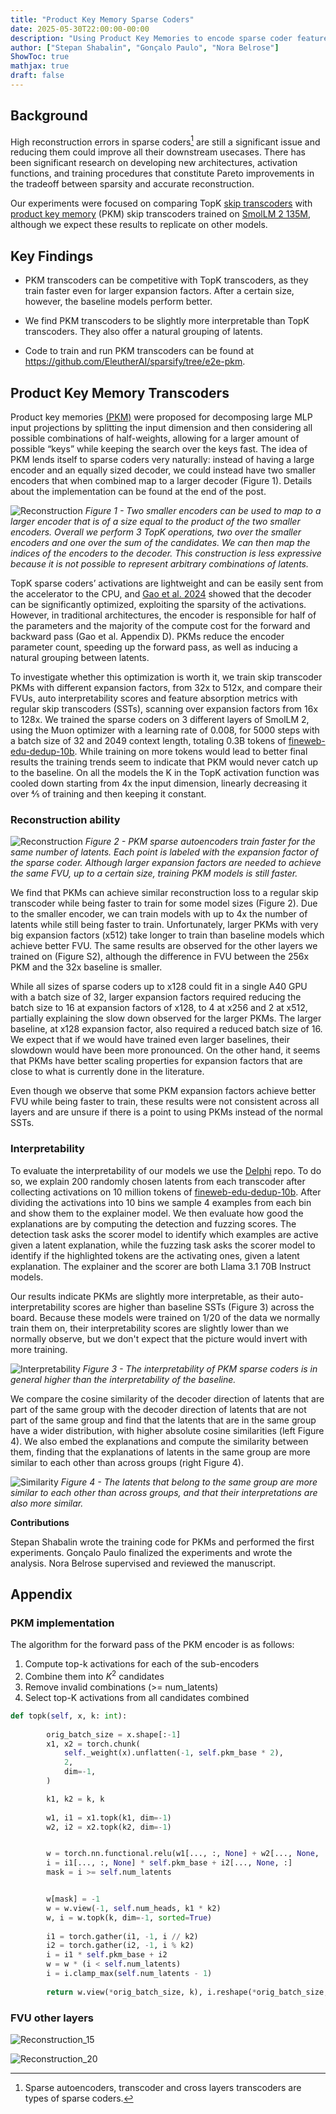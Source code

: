 ```yaml
---
title: "Product Key Memory Sparse Coders"
date: 2025-05-30T22:00:00-00:00
description: "Using Product Key Memories to encode sparse coder features"
author: ["Stepan Shabalin", "Gonçalo Paulo", "Nora Belrose"]
ShowToc: true
mathjax: true
draft: false
---
```



## Background

High reconstruction errors in sparse coders[^1] are still a significant issue and reducing them could improve all their downstream usecases. There has been significant research on developing new architectures, activation functions, and training procedures that constitute Pareto improvements in the tradeoff between sparsity and accurate reconstruction. 

Our experiments were focused on comparing TopK [skip transcoders](https://arxiv.org/abs/2501.18823) with [product key memory](https://arxiv.org/abs/1907.05242) (PKM) skip transcoders trained on [SmolLM 2 135M](https://huggingface.co/HuggingFaceTB/SmolLM2-135M), although we expect these results to replicate on other models.


## Key Findings

- PKM transcoders can be competitive with TopK transcoders, as they train faster even for larger expansion factors. After a certain size, however, the baseline models perform better.

- We find PKM transcoders to be slightly more interpretable than TopK transcoders. They also offer a natural grouping of latents.

- Code to train and run PKM transcoders can be found at <https://github.com/EleutherAI/sparsify/tree/e2e-pkm>. 


[^1]: Sparse autoencoders, transcoder and cross layers transcoders are types of sparse coders.

## Product Key Memory Transcoders

Product key memories [(PKM)](https://arxiv.org/abs/1907.05242) were proposed for decomposing large MLP input projections by splitting the input dimension and then considering all possible combinations of half-weights, allowing for a larger amount of possible “keys” while keeping the search over the keys fast. The idea of PKM lends itself to sparse coders very naturally: instead of having a large encoder and an equally sized decoder, we could instead have two smaller encoders that when combined map to a larger decoder (Figure 1). Details about the implementation can be found at the end of the post.

![Reconstruction](/images/blog/pkm-coders/encoder.png)
_Figure 1 - Two smaller encoders can be used to map to a larger encoder that is of a size equal to the product of the two smaller encoders. Overall we perform 3 TopK operations, two over the smaller encoders and one over the sum of the candidates. We can then map the indices of the encoders to the decoder. This construction is less expressive because it is not possible to represent arbitrary combinations of latents._

TopK sparse coders’ activations are lightweight and can be easily sent from the accelerator to the CPU, and [Gao et al. 2024](https://arxiv.org/abs/2406.04093v1) showed that the decoder can be significantly optimized, exploiting the sparsity of the activations. However, in traditional architectures, the encoder is responsible for half of the parameters and the majority of the compute cost for the forward and backward pass (Gao et al. Appendix D). PKMs reduce the encoder parameter count, speeding up the forward pass, as well as inducing a natural grouping between latents. 

To investigate whether this optimization is worth it, we train skip transcoder PKMs with different expansion factors, from 32x to 512x, and compare their FVUs, auto interpretability scores and feature absorption metrics with regular skip transcoders (SSTs), scanning over expansion factors from 16x to 128x. We trained the sparse coders on 3 different layers of SmolLM 2, using the Muon optimizer with a learning rate of 0.008, for 5000 steps with a batch size of 32 and 2049 context length, totaling 0.3B tokens of [fineweb-edu-dedup-10b](https://huggingface.co/datasets/EleutherAI/fineweb-edu-dedup-10b). While training on more tokens would lead to better final results the training trends seem to indicate that PKM would never catch up to the baseline. On all the models the K in the TopK activation function was cooled down starting from 4x the input dimension, linearly decreasing it over ⅘ of training and then keeping it constant. 


### Reconstruction ability

![Reconstruction](/images/blog/pkm-coders/layer_10.png)
_Figure 2 - PKM sparse autoencoders train faster for the same number of latents. Each point is labeled with the expansion factor of the sparse coder. Although larger expansion factors are needed to achieve the same FVU, up to a certain size, training PKM models is still faster._

We find that PKMs can achieve similar reconstruction loss to a regular skip transcoder while being faster to train for some model sizes (Figure 2). Due to the smaller encoder, we can train models with up to 4x the number of latents while still being faster to train. Unfortunately,  larger PKMs with very big expansion factors (x512) take longer to train than baseline models which achieve better FVU. The same results are observed for the other layers we trained on (Figure S2), although the difference in FVU between the 256x PKM and the 32x baseline is smaller. 

While all sizes of sparse coders up to x128 could fit in a single A40 GPU with a batch size of 32, larger expansion factors required reducing the batch size to 16 at expansion factors of x128, to 4 at x256 and 2 at x512, partially explaining the slow down observed for the larger PKMs. The larger baseline, at x128 expansion factor, also required a reduced batch size of 16. We expect that if we would have trained even larger baselines, their slowdown would have been more pronounced. On the other hand, it seems that PKMs have better scaling properties for expansion factors that are close to what is currently done in the literature.

Even though we observe that some PKM expansion factors achieve better FVU while being faster to train, these results were not consistent across all layers and are unsure if there is a point to using PKMs instead of the normal SSTs.


### Interpretability

To evaluate the interpretability of our models we use the [Delphi](https://github.com/EleutherAI/delphi) repo. To do so, we explain 200 randomly chosen latents from each transcoder after collecting activations on 10 million tokens of [fineweb-edu-dedup-10b](https://huggingface.co/datasets/EleutherAI/fineweb-edu-dedup-10b). After dividing the activations into 10 bins we sample 4 examples from each bin and show them to the explainer model. We then evaluate how good the explanations are by computing the detection and fuzzing scores. The detection task asks the scorer model to identify which examples are active given a latent explanation, while the fuzzing task asks the scorer model to identify if the highlighted tokens are the activating ones, given a latent explanation. The explainer and the scorer are both Llama 3.1 70B Instruct models.

Our results indicate PKMs are slightly more interpretable, as their auto-interpretability scores are higher than baseline SSTs (Figure 3) across the board. Because these models were trained on 1/20 of the data we normally train them on, their interpretability scores are slightly lower than we normally observe, but we don't expect that the picture would invert with more training.

![Interpretability](/images/blog/pkm-coders/interp_layer_10.png)
_Figure 3 - The interpretability of PKM sparse coders is in general higher than the interpretability of the baseline._

We compare the cosine similarity of the decoder direction of latents that are part of the same group with the decoder direction of latents that are not part of the same group and find that the latents that are in the same group have a wider distribution, with higher absolute cosine similarities (left Figure 4). We also embed the explanations and compute the similarity between them, finding that the explanations of latents in the same group are more similar to each other than across groups (right Figure 4). 


![Similarity](/images/blog/pkm-coders/similarity.png)
_Figure 4 - The latents that belong to the same group are more similar to each other than across groups, and that their interpretations are also more similar._


**Contributions**

Stepan Shabalin wrote the training code for PKMs and performed the first experiments. Gonçalo Paulo finalized the experiments and wrote the analysis. Nora Belrose supervised and reviewed the manuscript.


## Appendix

### PKM implementation

The algorithm for the forward pass of the PKM encoder is as follows:
1. Compute top-k activations for each of the sub-encoders
2. Combine them into $K^2$ candidates
3. Remove invalid combinations (>= num_latents)
4. Select top-K activations from all candidates combined
```Python
def topk(self, x, k: int): 
       
        orig_batch_size = x.shape[:-1]
        x1, x2 = torch.chunk(
            self._weight(x).unflatten(-1, self.pkm_base * 2),
            2,
            dim=-1,
        )

        k1, k2 = k, k
     
        w1, i1 = x1.topk(k1, dim=-1)
        w2, i2 = x2.topk(k2, dim=-1)


        w = torch.nn.functional.relu(w1[..., :, None] + w2[..., None, :]).clone()
        i = i1[..., :, None] * self.pkm_base + i2[..., None, :]
        mask = i >= self.num_latents


        w[mask] = -1
        w = w.view(-1, self.num_heads, k1 * k2)
        w, i = w.topk(k, dim=-1, sorted=True)
       
        i1 = torch.gather(i1, -1, i // k2)
        i2 = torch.gather(i2, -1, i % k2)
        i = i1 * self.pkm_base + i2
        w = w * (i < self.num_latents)
        i = i.clamp_max(self.num_latents - 1)
     
        return w.view(*orig_batch_size, k), i.reshape(*orig_batch_size, k)
```


### FVU other layers

![Reconstruction_15](/images/blog/pkm-coders/layer_15.png)

![Reconstruction_20](/images/blog/pkm-coders/layer_20.png)

